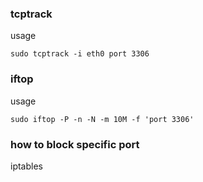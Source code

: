 ### tcptrack
usage
```shell
sudo tcptrack -i eth0 port 3306
```

### iftop
usage
```shell
sudo iftop -P -n -N -m 10M -f 'port 3306'
```

### how to block specific port 
iptables
